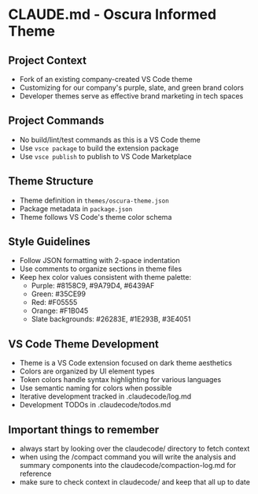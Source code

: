 # CLAUDE.md - Oscura Informed Theme

## Project Context
- Fork of an existing company-created VS Code theme
- Customizing for our company's purple, slate, and green brand colors
- Developer themes serve as effective brand marketing in tech spaces

## Project Commands
- No build/lint/test commands as this is a VS Code theme
- Use `vsce package` to build the extension package
- Use `vsce publish` to publish to VS Code Marketplace

## Theme Structure
- Theme definition in `themes/oscura-theme.json`
- Package metadata in `package.json`
- Theme follows VS Code's theme color schema

## Style Guidelines
- Follow JSON formatting with 2-space indentation
- Use comments to organize sections in theme files
- Keep hex color values consistent with theme palette:
  - Purple: #8158C9, #9A79D4, #6439AF
  - Green: #35CE99
  - Red: #F05555
  - Orange: #F1B045
  - Slate backgrounds: #26283E, #1E293B, #3E4051

## VS Code Theme Development
- Theme is a VS Code extension focused on dark theme aesthetics
- Colors are organized by UI element types
- Token colors handle syntax highlighting for various languages
- Use semantic naming for colors when possible
- Iterative development tracked in .claudecode/log.md
- Development TODOs in .claudecode/todos.md

## Important things to remember
- always start by looking over the claudecode/ directory to fetch context
- when using the /compact command you will write the analysis and summary components into the claudecode/compaction-log.md for reference
- make sure to check context in claudecode/ and keep that all up to date